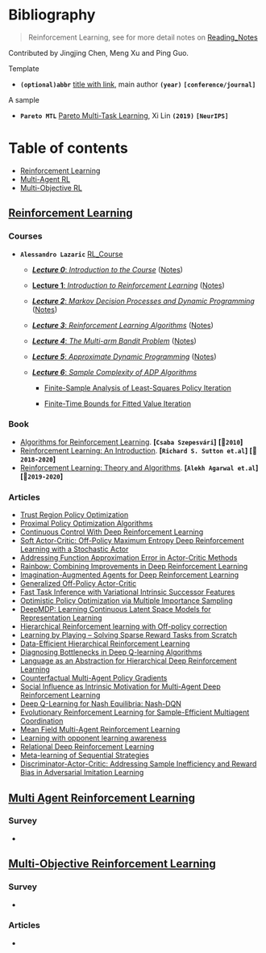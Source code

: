 
# Bibliography

  > Reinforcement Learning, see for more detail notes on [Reading_Notes](./Reading_Notes.md)

  Contributed by Jingjing Chen, Meng Xu and Ping Guo.

  

  Template

  - **`(optional)abbr`** [title with link](https://arxiv.org/), main author **`(year)`** **`[conference/journal]`**

  A sample

  - **`Pareto MTL`** [Pareto Multi-Task Learning](https://arxiv.org/abs/1912.12854), Xi Lin **`(2019)`** **`[NeurIPS]`**

  

  # Table of contents

  - [Reinforcement Learning](#RL)
  - [Multi-Agent RL](#Multi-Agent-RL)
  - [Multi-Objective RL](#Multi-Objective-RL)

  ## [Reinforcement Learning](#Table-of-contents)

  ### Courses

  - **`Alessandro Lazaric`** [RL_Course](http://researchers.lille.inria.fr/~lazaric/Webpage/MVA-RL_Course14.html)

    - [***Lecture 0***: *Introduction to the Course*](http://researchers.lille.inria.fr/~lazaric/Webpage/MVA-RL_Course16_files/slides-course-ext.pdf) ([Notes](http://researchers.lille.inria.fr/~lazaric/Webpage/MVA-RL_Course14_files/notes-course.pdf))

    - [**Lecture 1**: *Introduction to Reinforcement Learning*](http://researchers.lille.inria.fr/~lazaric/Webpage/MVA-RL_Course14_files/slides-lecture-01-handout.pdf) ([Notes](http://researchers.lille.inria.fr/~lazaric/Webpage/MVA-RL_Course14_files/notes-lecture-01.pdf))

    - [***Lecture 2***: *Markov Decision Processes and Dynamic Programming*](http://researchers.lille.inria.fr/~lazaric/Webpage/MVA-RL_Course14_files/slides-lecture-02-handout.pdf) ([Notes](http://researchers.lille.inria.fr/~lazaric/Webpage/MVA-RL_Course14_files/notes-lecture-02.pdf))

    - [***Lecture 3***: *Reinforcement Learning Algorithms*](http://researchers.lille.inria.fr/~lazaric/Webpage/MVA-RL_Course14_files/slides-lecture-03-handout.pdf) ([Notes](http://researchers.lille.inria.fr/~lazaric/Webpage/MVA-RL_Course14_files/notes-lecture-03.pdf))

    - [***Lecture 4***: *The Multi-arm Bandit Problem*](http://researchers.lille.inria.fr/~lazaric/Webpage/MVA-RL_Course14_files/slides-lecture-04.pdf) ([Notes](http://researchers.lille.inria.fr/~lazaric/Webpage/MVA-RL_Course14_files/notes-lecture-04.pdf))

    - [***Lecture 5***: *Approximate Dynamic Programming*](http://researchers.lille.inria.fr/~lazaric/Webpage/MVA-RL_Course14_files/slides-lecture-05-handout.pdf) ([Notes](http://researchers.lille.inria.fr/~lazaric/Webpage/MVA-RL_Course14_files/notes-lecture-05.pdf))

    - [***Lecture 6***: *Sample Complexity of ADP Algorithms*](http://researchers.lille.inria.fr/~lazaric/Webpage/MVA-RL_Course14_files/slides-lecture-06-handout.pdf) 

      * [Finite-Sample Analysis of Least-Squares Policy Iteration](http://researchers.lille.inria.fr/~lazaric/Webpage/MVA-RL_Course14_files/lazaric12a.pdf)

      * [Finite-Time Bounds for Fitted Value Iteration](https://jmlr.org/papers/volume9/munos08a/munos08a.pdf)

  ### Book

  * [Algorithms for Reinforcement Learning](https://sites.ualberta.ca/~szepesva/RLBook.html). **[`Csaba Szepesvári`]**  **[:date:`2010`]**
  * [Reinforcement Learning: An Introduction](http://incompleteideas.net/book/the-book.html). **[`Richard S. Sutton et.al`]** **[:date:`2018-2020`]**
  * [Reinforcement Learning: Theory and Algorithms](https://rltheorybook.github.io/). **[`Alekh Agarwal et.al`]** **[:date:`2019-2020`]** 

  ### Articles

  * [Trust Region Policy Optimization](https://arxiv.org/pdf/1502.05477.pdf)
  * [Proximal Policy Optimization Algorithms](https://arxiv.org/pdf/1707.06347.pdf)
  * [Continuous Control With Deep Reinforcement Learning](https://arxiv.org/pdf/1509.02971.pdf)
  * [Soft Actor-Critic: Off-Policy Maximum Entropy Deep Reinforcement Learning with a Stochastic Actor](https://arxiv.org/pdf/1801.01290.pdf)
  * [Addressing Function Approximation Error in Actor-Critic Methods](https://arxiv.org/pdf/1802.09477.pdf)
  * [Rainbow: Combining Improvements in Deep Reinforcement Learning](https://arxiv.org/pdf/1710.02298.pdf)
  * [Imagination-Augmented Agents for Deep Reinforcement Learning](https://arxiv.org/pdf/1707.06203.pdf) 
  * [Generalized Off-Policy Actor-Critic](https://arxiv.org/pdf/1903.11329.pdf)
  * [Fast Task Inference with Variational Intrinsic Successor Features](https://arxiv.org/pdf/1906.05030.pdf)
  * [Optimistic Policy Optimization via Multiple Importance Sampling](http://proceedings.mlr.press/v97/papini19a/papini19a.pdf)
  * [DeepMDP: Learning Continuous Latent Space Models for Representation Learning](https://arxiv.org/pdf/1906.02736.pdf)
  * [Hierarchical Reinforcement learning with Off-policy correction](https://arxiv.org/pdf/1805.08296.pdf)
  * [Learning by Playing – Solving Sparse Reward Tasks from Scratch](https://arxiv.org/pdf/1802.10567.pdf)
  * [Data-Efficient Hierarchical Reinforcement Learning](https://papers.nips.cc/paper/7591-data-efficient-hierarchical-reinforcement-learning.pdf)
  * [Diagnosing Bottlenecks in Deep Q-learning Algorithms](https://arxiv.org/pdf/1902.10250.pdf)
  * [Language as an Abstraction for Hierarchical Deep Reinforcement Learning](https://arxiv.org/pdf/1906.07343.pdf)
  * [Counterfactual Multi-Agent Policy Gradients](https://arxiv.org/pdf/1705.08926.pdf)
  * [Social Influence as Intrinsic Motivation for Multi-Agent Deep Reinforcement Learning](https://arxiv.org/pdf/1810.08647.pdf)
  * [Deep Q-Learning for Nash Equilibria: Nash-DQN](https://arxiv.org/pdf/1904.10554.pdf)
  * [Evolutionary Reinforcement Learning for Sample-Efficient Multiagent Coordination](https://arxiv.org/pdf/1906.07315.pdf)
  * [Mean Field Multi-Agent Reinforcement Learning](https://arxiv.org/pdf/1802.05438.pdf)
  * [Learning with opponent learning awareness](https://arxiv.org/pdf/1709.04326.pdf)
  * [Relational Deep Reinforcement Learning](https://arxiv.org/pdf/1806.01830.pdf)
  * [Meta-learning of Sequential Strategies](https://arxiv.org/pdf/1905.03030.pdf)
  * [Discriminator-Actor-Critic: Addressing Sample Inefficiency and Reward Bias in Adversarial Imitation Learning](https://openreview.net/pdf?id=Hk4fpoA5Km)

  

  ## [Multi Agent Reinforcement Learning](#Table-of-contents)

  ### Survey

  - 



  ## [Multi-Objective Reinforcement Learning](#Table-of-contents)

  ### Survey

  - 

  ### Articles

  - 
